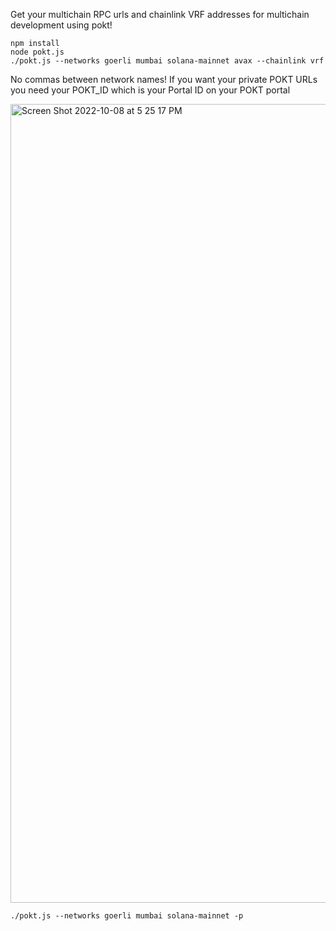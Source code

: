 Get your multichain RPC urls and chainlink VRF addresses for multichain development using pokt!

```
npm install
node pokt.js
./pokt.js --networks goerli mumbai solana-mainnet avax --chainlink vrf
```

No commas between network names!
If you want your private POKT URLs you need your POKT_ID which is your Portal ID on your POKT portal

<img width="1278" alt="Screen Shot 2022-10-08 at 5 25 17 PM" src="https://user-images.githubusercontent.com/75167060/194729963-b242fb2f-fca3-49ab-8dee-f9aa4af48e96.png">


```
./pokt.js --networks goerli mumbai solana-mainnet -p
```
